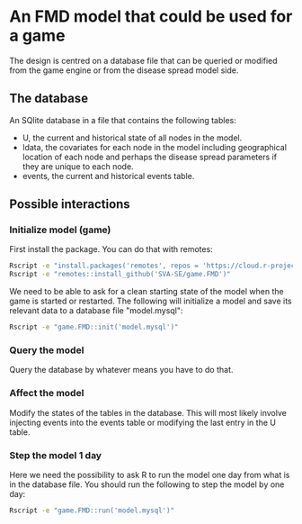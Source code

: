 # An FMD model that could be used for a game

The design is centred on a database file that can be queried or
modified from the game engine or from the disease spread model
side.

## The database

An SQlite database in a file that contains the following tables:

- U, the current and historical state of all nodes in the model.
- ldata, the covariates for each node in the model including
  geographical location of each node and perhaps the disease spread
  parameters if they are unique to each node.
- events, the current and historical events table.

## Possible interactions

### Initialize model (game)

First install the package. You can do that with remotes:

```sh
Rscript -e "install.packages('remotes', repos = 'https://cloud.r-project.org/')"
Rscript -e "remotes::install_github('SVA-SE/game.FMD')"
```

We need to be able to ask for a clean starting state of the model when
the game is started or restarted. The following will initialize a
model and save its relevant data to a database file "model.mysql":

```sh
Rscript -e "game.FMD::init('model.mysql')"
```

### Query the model

Query the database by whatever means you have to do that.

### Affect the model

Modify the states of the tables in the database. This will most likely
involve injecting events into the events table or modifying the last
entry in the U table.

### Step the model 1 day

Here we need the possibility to ask R to run the model one day from
what is in the database file. You should run the following to step the
model by one day:

```sh
Rscript -e "game.FMD::run('model.mysql')"
```
